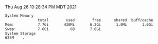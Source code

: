 Thu Aug 26 10:28:34 PM MDT 2021
```bash
System Memory
               total        used        free      shared  buff/cache   available
Mem:           7.7Gi       430Mi       6.2Gi       1.0Mi       1.0Gi       7.0Gi
Swap:          7.6Gi          0B       7.6Gi
System Storage
633M	.
```
